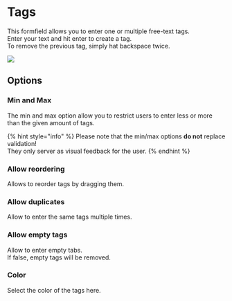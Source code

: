 # Tags

This formfield allows you to enter one or multiple free-text tags.  
Enter your text and hit enter to create a tag.  
To remove the previous tag, simply hat backspace twice.

![](../../.gitbook/assets/bread/formfields/tags/tags.png) 

## Options

### Min and Max

The min and max option allow you to restrict users to enter less or more than the given amount of tags.  

{% hint style="info" %}
Please note that the min/max options **do not** replace validation!  
They only server as visual feedback for the user.
{% endhint %}

### Allow reordering

Allows to reorder tags by dragging them.

### Allow duplicates

Allow to enter the same tags multiple times.

### Allow empty tags

Allow to enter empty tabs.  
If false, empty tags will be removed.

### Color

Select the color of the tags here.